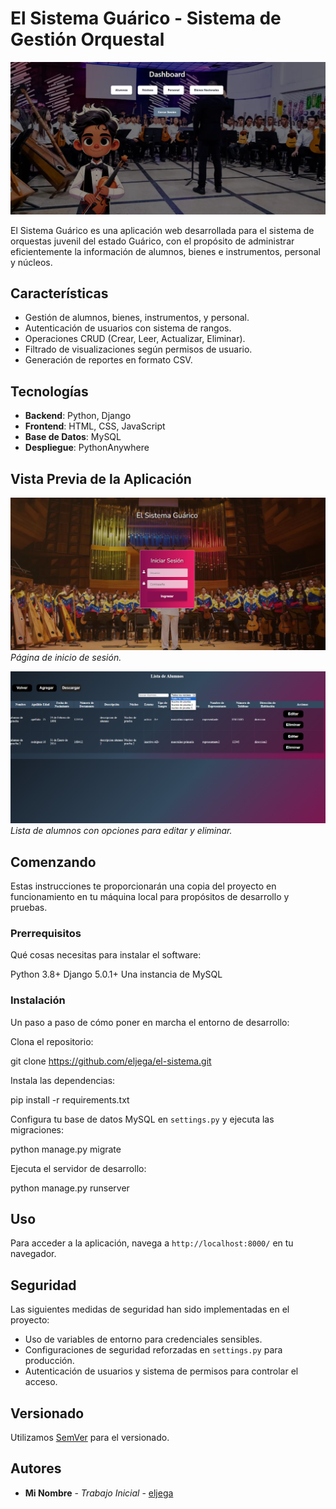 # El Sistema Guárico - Sistema de Gestión Orquestal

![Dashboard Screenshot](mi_proyecto/static/images/dashboard.png)

El Sistema Guárico es una aplicación web desarrollada para el sistema de orquestas juvenil del estado Guárico, con el propósito de administrar eficientemente la información de alumnos, bienes e instrumentos, personal y núcleos.

## Características

- Gestión de alumnos, bienes, instrumentos, y personal.
- Autenticación de usuarios con sistema de rangos.
- Operaciones CRUD (Crear, Leer, Actualizar, Eliminar).
- Filtrado de visualizaciones según permisos de usuario.
- Generación de reportes en formato CSV.

## Tecnologías

- **Backend**: Python, Django
- **Frontend**: HTML, CSS, JavaScript
- **Base de Datos**: MySQL
- **Despliegue**: PythonAnywhere

## Vista Previa de la Aplicación

![Login Page](mi_proyecto/static/images/login.png)
*Página de inicio de sesión.*

![Alumnos List](mi_proyecto/static/images/alumnos.png)
*Lista de alumnos con opciones para editar y eliminar.*

## Comenzando

Estas instrucciones te proporcionarán una copia del proyecto en funcionamiento en tu máquina local para propósitos de desarrollo y pruebas.

### Prerrequisitos

Qué cosas necesitas para instalar el software:

Python 3.8+
Django 5.0.1+
Una instancia de MySQL


### Instalación

Un paso a paso de cómo poner en marcha el entorno de desarrollo:

Clona el repositorio:

git clone https://github.com/eljega/el-sistema.git


Instala las dependencias:

pip install -r requirements.txt


Configura tu base de datos MySQL en `settings.py` y ejecuta las migraciones:

python manage.py migrate


Ejecuta el servidor de desarrollo:

python manage.py runserver


## Uso

Para acceder a la aplicación, navega a `http://localhost:8000/` en tu navegador.

## Seguridad

Las siguientes medidas de seguridad han sido implementadas en el proyecto:

- Uso de variables de entorno para credenciales sensibles.
- Configuraciones de seguridad reforzadas en `settings.py` para producción.
- Autenticación de usuarios y sistema de permisos para controlar el acceso.


## Versionado

Utilizamos [SemVer](http://semver.org/) para el versionado.

## Autores

- **Mi Nombre** - *Trabajo Inicial* - [eljega](https://github.com/eljega)

